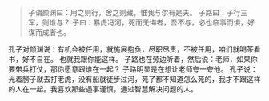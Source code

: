 > 子谓颜渊曰：用之则行，舍之则藏，惟我与尔有是夫。
> 子路曰：子行三军，则谁与？
> 子曰：暴虎冯河，死而无悔者，吾不与，必也临事而惧，好谋而成者也。

孔子对颜渊说：有机会被任用，就施展抱负，尽职尽责，不被任用，咱们就喝茶看书，好不自在。 也就我跟你能这样。
子路也在旁边听着，然后说：老师，如果你要带兵打仗，那你愿意跟谁在一起？
子路明显是在想让老师夸一夸他。
孔子说：光着膀子就去打老虎，没有船就徒步过河，死了都不知道怎么死的，我才不跟这样的人在一起。我喜欢那些遇事谨慎，通过智慧解决问题的人。